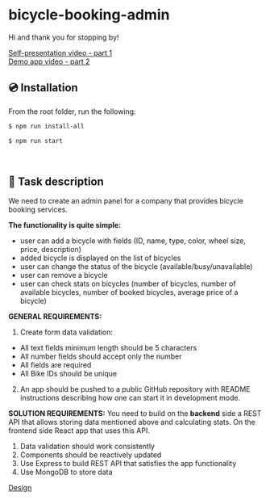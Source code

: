# bicycle-booking-admin

Hi and thank you for stopping by!

[Self-presentation video - part 1](https://www.loom.com/share/3ad5ee193f644177b8aaa69f74a37b69?sid=282015d3-b2db-4eba-abe7-03250e9f2fd5) \
[Demo app video - part 2](https://www.loom.com/share/b9c3855ccc5d488ab7e0ceb1e4646203?sid=5faf5d92-72ba-46cb-a3af-93512a132d7d)

## 💿 Installation

From the root folder, run the following:

```bash
$ npm run install-all
```

```bash
$ npm run start
```

<br/>

## 📰 Task description

We need to create an admin panel for a company that provides bicycle booking services.

**The functionality is quite simple:**

- user can add a bicycle with fields (ID, name, type, color, wheel size, price, description)
- added bicycle is displayed on the list of bicycles
- user can change the status of the bicycle (available/busy/unavailable)
- user can remove a bicycle
- user can check stats on bicycles (number of bicycles, number of available bicycles, number of booked bicycles, average
  price of a bicycle)

**GENERAL REQUIREMENTS:**

1. Create form data validation:

- All text fields minimum length should be 5 characters
- All number fields should accept only the number
- All fields are required
- All Bike IDs should be unique

2. An app should be pushed to a public GitHub repository with README instructions describing how one can start it in
   development mode.

**SOLUTION REQUIREMENTS:**
You need to build on the **backend** side a REST API that allows storing data mentioned above and calculating stats. On
the frontend side React app that uses this API.

1. Data validation should work consistently
2. Components should be reactively updated
3. Use Express to build REST API that satisfies the app functionality
4. Use MongoDB to store data

[Design](https://www.figma.com/file/pIU4QX9TlF6vOw1x1Vf8yB/ADMIN.BIKE-BOOKING.COM?node-id=105:108)
